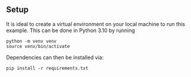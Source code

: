## Setup
It is ideal to create a virtual environment on your local machine to run this example. This can be done in Python 3.10 by running
```
python -m venv venv
source venv/bin/activate
```
Dependencies can then be installed via:
```
pip install -r requirements.txt
```